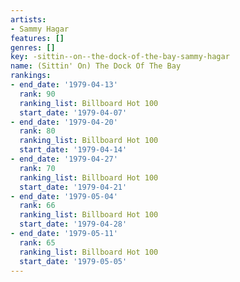 ```yaml
---
artists:
- Sammy Hagar
features: []
genres: []
key: -sittin--on--the-dock-of-the-bay-sammy-hagar
name: (Sittin' On) The Dock Of The Bay
rankings:
- end_date: '1979-04-13'
  rank: 90
  ranking_list: Billboard Hot 100
  start_date: '1979-04-07'
- end_date: '1979-04-20'
  rank: 80
  ranking_list: Billboard Hot 100
  start_date: '1979-04-14'
- end_date: '1979-04-27'
  rank: 70
  ranking_list: Billboard Hot 100
  start_date: '1979-04-21'
- end_date: '1979-05-04'
  rank: 66
  ranking_list: Billboard Hot 100
  start_date: '1979-04-28'
- end_date: '1979-05-11'
  rank: 65
  ranking_list: Billboard Hot 100
  start_date: '1979-05-05'
---
```


